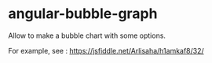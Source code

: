 # angular-bubble-graph
Allow to make a bubble chart with some options.

For example, see : https://jsfiddle.net/Arlisaha/h1amkaf8/32/
